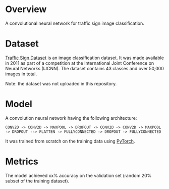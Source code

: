 # Overview

A convolutional neural network for traffic sign image classification.  

# Dataset 

[Traffic Sign Dataset](http://benchmark.ini.rub.de/?section=gtsrb&subsection=dataset) is an image classification dataset. It was made available in 2011 as part of a competition at the International Joint Conference on Neural Networks (IJCNN). The dataset contains  43 classes and over 50,000 images in total. 

Note: the dataset was not uploaded in this repository.

# Model
A convolution neural network having the following architecture:

`CONV2D -> CONV2D -> MAXPOOL -> DROPOUT -> CONV2D -> CONV2D -> MAXPOOL -> DROPOUT --> FLATTEN -> FULLYCONNECTED -> DROPOUT -> FULLYCONNECTED`

It was trained from scratch on the training data using [PyTorch](http://pytorch.org/).

# Metrics

The model achieved xx% accuracy on the validation set (random 20% subset of the training dataset).